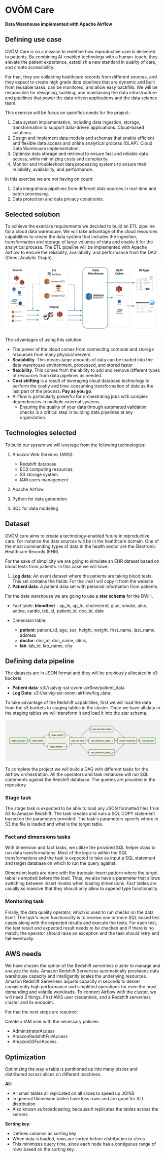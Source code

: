 # OVŌM Care
#### Data Warehouse implemented with Apache Airflow

## Defining use case
OVŌM Care is on a mission to redefine how reproductive care is delivered to patients. By combining AI-enabled technology with a human-touch, they elevate the patient experience, establish a new standard in quality of care, and create accessibility. 

For that, they are collecting healthcare records from different sources, and they expect to create high grade data pipelines that are dynamic and built from reusable tasks, can be monitored, and allow easy backfills. We will be responsible for designing, building, and maintaining the data infrastructure and pipelines that power the data-driven applications and the data science team. 

This exercise will be focus on specifics needs for the project:
1. Data system implementation, including data ingestion, storage, transformation to support data-driven applications. Cloud-based solutions. 
2. Design and implement data models and schemas that enable efficient and flexible data access and online analytical process (OLAP). Cloud Data Warehouse implementation. 
3. Optimize data storage and retrieval to ensure fast and reliable data access, while minimizing costs and complexity. 
4. Monitor and troubleshoot data processing systems to ensure their reliability, availability, and performance.

In this exercise we are not having on count: 
1. Data integrations pipelines from different data sources in real-time and batch processing. 
2. Data protection and data privacy constraints. 

## Selected solution
To achieve the exercise requirements we decided to build an ETL pipeline for a cloud data warehouse. We will take advantage of the cloud resources capabilities to create the data system that includes the ingestion, transformation and storage of large volumes of data and enable it for the analytical process.  The ETL pipeline will be implemented with Apache Airflow to ensure the reliability, availability, and performance from the DAG (Direct Analytic Graph).

![alt text](plugins/images/architect.png "working DAG")

The advantages of using this solution: 

* The power of the cloud comes from connecting compute and storage resources from many physical servers. 
* **Scalability**. This means large amounts of data can be loaded into the data warehouse environment, processed, and stored faster 
* **flexibility**. This comes from the ability to add and remove different types of resources from data pipelines as needed. 
* **Cost shifting** is a result of leveraging cloud database technology to perform the costly and time-consuming transformation of data as the last part of the process. **Pay as you go**. 
* Airflow is particularly powerful for orchestrating jobs with complex dependencies in multiple external systems. 
  * Ensuring the quality of your data through automated validation checks is a critical step in building data pipelines at any organization.

## Technologies selected
To build our system we will leverage from the following technologies: 

1. Amazon Web Services (AWS): 
   * Redshift database 
   * EC2 computing resources 
   * S3 storage system 
   * IAM users management

2. Apache Airflow

3. Python for data generation

4. SQL for data modeling

## Dataset
OVŌM care aims to create a technology-enabled future in reproductive care. For instance the data sources will be in the healthcare domain. One of the most commanding types of data in the health sector are the Electronic Healthcare Records (EHR). 

For the sake of simplicity we are going to simulate an EHR dataset based on blood tests from patients. In this case we will have:


1. **Log data**: An event dataset where the patients are taking blood tests. This set contains the fields:
For the .md I will copy it from the website 
2. **Patient data**: A patient data set with personal information from patients. 


For the data warehouse we are going to use a **star schema** for the DWH.

* Fact table: **bloodtest** -  ap_hi, ap_lo, cholesterol, gluc, smoke, alco, active, cardio, lab_id, patient_id, doc_id, date


* Dimension table:
  * **patient**: patient_id, age, sex, height, weight, first_name, last_name, address
  * **doctor**: doc_id, doc_name, clinic, 
  * **lab**: lab_id, lab_name, city

## Defining data pipeline
The datasets are in JSON format and they will be previously allocated in s3 buckets. 


* **Patient data**: s3://salvig-sst-ovom-airflow/patient_data
* **Log Data**: s3://salvig-sst-ovom-airflow/log_data

To take advantage of the Redshift capabilities, first we will load the data from the s3 buckets to staging tables in the cluster. Once we have all data in the staging tables we will transform it and load it into the star schema.

![alt text](plugins/images/dag.png "working DAG")

To complete the project we will build a DAG with different tasks for the Airflow orchestration. All the operators and task instances will run SQL statements against the Redshift database. The queries are provided in the repository.
### Stage task
The stage task is expected to be able to load any JSON formatted files from S3 to Amazon Redshift. The task creates and runs a SQL COPY statement based on the parameters provided. The task's parameters specify where in S3 the file is loaded and what is the target table.
### Fact and dimensions tasks
With dimension and fact tasks, we utilize the provided SQL helper class to run data transformations. Most of the logic is within the SQL transformations and the task is expected to take as input a SQL statement and target database on which to run the query against.


Dimension loads are done with the truncate-insert pattern where the target table is emptied before the load. Thus, we also have a parameter that allows switching between insert modes when loading dimensions. Fact tables are usually so massive that they should only allow to append type functionality.

### Monitoring task
Finally, the data quality operator, which is used to run checks on the data itself. The task's main functionality is to receive one or more SQL based test cases along with the expected results and execute the tests. For each test, the test result and expected result needs to be checked and if there is no match, the operator should raise an exception and the task should retry and fail eventually.

## AWS needs
We have chosen the option of the Redshift serverless cluster to manage and analyze the data. Amazon Redshift Serverless automatically provisions data warehouse capacity and intelligently scales the underlying resources. Amazon Redshift Serverless adjusts capacity in seconds to deliver consistently high performance and simplified operations for even the most demanding and volatile workloads. To connect Airflow with the cluster, we will need 2 things. First AWS user credentials, and a Redshift serverless cluster and its endpoint.


For that the next steps are required:

Create a IAM user with the necessary policies:
* AdministratorAccess
* AmazonRedshiftFullAccess
* AmazonS3FullAccess

## Optimization
Optimizing the way a table is partitioned up into many pisces and distributed across slices on different machines. 

**All**:
* All small tables all replicated on all slices to speed up JOINS
* In general Dimension tables have less rows and are good for ALL distribution
* Also known as broadcasting, because it replicates the tables across the servers


**Sorting key**:
* Defines columns as sorting key
* When data is loaded, rows are sorted before distribution to slices
* This minimizes query time, since each node has a contiguous range of rows based on the sorting key. 
